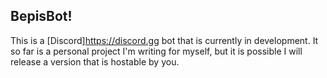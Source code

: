 ## BepisBot!
This is a [Discord]https://discord.gg bot that is currently in development. It so far is a personal project I'm writing for myself, but it is possible I will release a version that is hostable by you.
